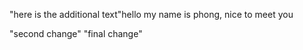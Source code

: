 "here is the additional text"hello my name is phong, nice to meet you

"second change"
"final change"
